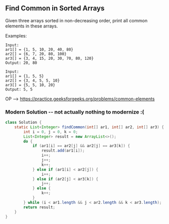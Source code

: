 ## Find Common in Sorted Arrays

Given three arrays sorted in non-decreasing order, print all common elements in these arrays.

Examples:

```
Input: 
ar1[] = {1, 5, 10, 20, 40, 80} 
ar2[] = {6, 7, 20, 80, 100} 
ar3[] = {3, 4, 15, 20, 30, 70, 80, 120} 
Output: 20, 80

Input: 
ar1[] = {1, 5, 5} 
ar2[] = {3, 4, 5, 5, 10} 
ar3[] = {5, 5, 10, 20} 
Output: 5, 5
```

OP --> https://practice.geeksforgeeks.org/problems/common-elements

### Modern Solution -- not actually nothing to modernize :(

```java
class Solution {
    static List<Integer> findCommon(int[] ar1, int[] ar2, int[] ar3) {
        int i = 0, j = 0, k = 0;
        List<Integer> result = new ArrayList<>();
        do {
            if (ar1[i] == ar2[j] && ar2[j] == ar3[k]) {
                result.add(ar1[i]);
                i++;
                j++;
                k++;
            } else if (ar1[i] < ar2[j]) {
                i++;
            } else if (ar2[j] < ar3[k]) {
                j++;
            } else {
                k++;
            }
        } while (i < ar1.length && j < ar2.length && k < ar3.length);
        return result;
    }
}
```
